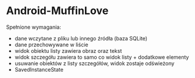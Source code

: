 # Android-MuffinLove
Spełnione wymagania:
- dane wczytane z pliku lub innego źródła (baza SQLite)
- dane przechowywane w liście
- widok obiektu listy zawiera obraz oraz tekst
- widok szczegółu zawiera to samo co widok listy + dodatkowe elementy
- usuwanie obiektów z listy szczegółów, widok zostaje odświeżony
- SavedInstanceState

